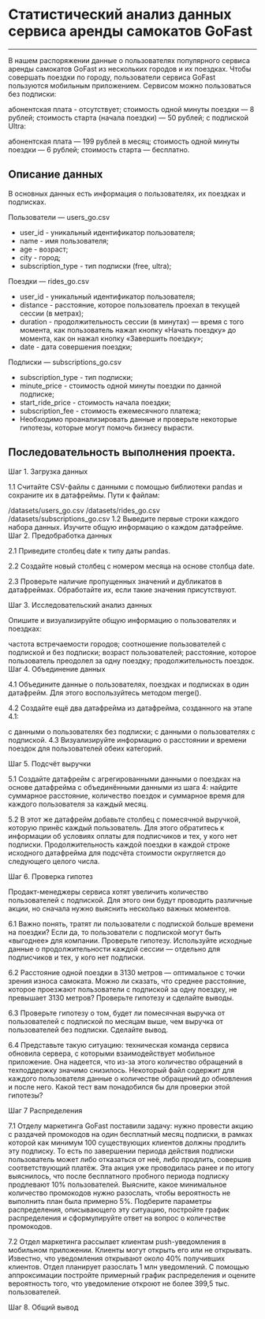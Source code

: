 # Статистический анализ данных сервиса аренды самокатов GoFast

----

В нашем распоряжении данные о пользователях популярного сервиса аренды самокатов GoFast из нескольких городов и их поездках. Чтобы совершать поездки по городу, пользователи сервиса GoFast пользуются мобильным приложением. Сервисом можно пользоваться без подписки:

абонентская плата - отсутствует;
стоимость одной минуты поездки — 8 рублей;
стоимость старта (начала поездки) — 50 рублей;
с подпиской Ultra:

абонентская плата — 199 рублей в месяц;
стоимость одной минуты поездки — 6 рублей;
стоимость старта — бесплатно.


## Описание данных


В основных данных есть информация о пользователях, их поездках и подписках.

Пользователи — users_go.csv

- user_id - уникальный идентификатор пользователя;
- name - имя пользователя;
- age - возраст;
- city - город;
- subscription_type - тип подписки (free, ultra);

Поездки — rides_go.csv

- user_id - уникальный идентификатор пользователя;
- distance - расстояние, которое пользователь проехал в текущей сессии (в метрах);
- duration - продолжительность сессии (в минутах) — время с того момента, как пользователь нажал кнопку «Начать поездку» до момента, как он нажал кнопку «Завершить поездку»;
- date - дата совершения поездки;

Подписки — subscriptions_go.csv

- subscription_type - тип подписки;
- minute_price - стоимость одной минуты поездки по данной подписке;
- start_ride_price - стоимость начала поездки;
- subscription_fee - стоимость ежемесячного платежа;
- Необходимо проанализировать данные и проверьте некоторые гипотезы, которые могут помочь бизнесу вырасти.


## Последовательность выполнения проекта.


Шаг 1. Загрузка данных

1.1 Считайте CSV-файлы с данными с помощью библиотеки pandas и сохраните их в датафреймы. Пути к файлам:

/datasets/users_go.csv
/datasets/rides_go.csv
/datasets/subscriptions_go.csv 1.2 Выведите первые строки каждого набора данных. Изучите общую информацию о каждом датафрейме.
Шаг 2. Предобработка данных

2.1 Приведите столбец date к типу даты pandas.

2.2 Создайте новый столбец с номером месяца на основе столбца date.

2.3 Проверьте наличие пропущенных значений и дубликатов в датафреймах. Обработайте их, если такие значения присутствуют.

Шаг 3. Исследовательский анализ данных

Опишите и визуализируйте общую информацию о пользователях и поездках:

частота встречаемости городов;
соотношение пользователей с подпиской и без подписки;
возраст пользователей;
расстояние, которое пользователь преодолел за одну поездку;
продолжительность поездок.
Шаг 4. Объединение данных

4.1 Объедините данные о пользователях, поездках и подписках в один датафрейм. Для этого воспользуйтесь методом merge().

4.2 Создайте ещё два датафрейма из датафрейма, созданного на этапе 4.1:

c данными о пользователях без подписки;
с данными о пользователях с подпиской.
4.3 Визуализируйте информацию о расстоянии и времени поездок для пользователей обеих категорий.

Шаг 5. Подсчёт выручки

5.1 Создайте датафрейм с агрегированными данными о поездках на основе датафрейма с объединёнными данными из шага 4: найдите суммарное расстояние, количество поездок и суммарное время для каждого пользователя за каждый месяц.

5.2 В этот же датафрейм добавьте столбец с помесячной выручкой, которую принёс каждый пользователь. Для этого обратитесь к информации об условиях оплаты для подписчиков и тех, у кого нет подписки. Продолжительность каждой поездки в каждой строке исходного датафрейма для подсчёта стоимости округляется до следующего целого числа.

Шаг 6. Проверка гипотез

Продакт-менеджеры сервиса хотят увеличить количество пользователей с подпиской. Для этого они будут проводить различные акции, но сначала нужно выяснить несколько важных моментов.

6.1 Важно понять, тратят ли пользователи с подпиской больше времени на поездки? Если да, то пользователи с подпиской могут быть «выгоднее» для компании. Проверьте гипотезу. Используйте исходные данные о продолжительности каждой сессии — отдельно для подписчиков и тех, у кого нет подписки.

6.2 Расстояние одной поездки в 3130 метров — оптимальное с точки зрения износа самоката. Можно ли сказать, что среднее расстояние, которое проезжают пользователи с подпиской за одну поездку, не превышает 3130 метров? Проверьте гипотезу и сделайте выводы.

6.3 Проверьте гипотезу о том, будет ли помесячная выручка от пользователей с подпиской по месяцам выше, чем выручка от пользователей без подписки. Сделайте вывод.

6.4 Представьте такую ситуацию: техническая команда сервиса обновила сервера, с которыми взаимодействует мобильное приложение. Она надеется, что из-за этого количество обращений в техподдержку значимо снизилось. Некоторый файл содержит для каждого пользователя данные о количестве обращений до обновления и после него. Какой тест вам понадобился бы для проверки этой гипотезы?

Шаг 7 Распределения

7.1 Отделу маркетинга GoFast поставили задачу: нужно провести акцию с раздачей промокодов на один бесплатный месяц подписки, в рамках которой как минимум 100 существующих клиентов должны продлить эту подписку. То есть по завершении периода действия подписки пользователь может либо отказаться от неё, либо продлить, совершив соответствующий платёж. Эта акция уже проводилась ранее и по итогу выяснилось, что после бесплатного пробного периода подписку продлевают 10% пользователей. Выясните, какое минимальное количество промокодов нужно разослать, чтобы вероятность не выполнить план была примерно 5%. Подберите параметры распределения, описывающего эту ситуацию, постройте график распределения и сформулируйте ответ на вопрос о количестве промокодов.

7.2 Отдел маркетинга рассылает клиентам push-уведомления в мобильном приложении. Клиенты могут открыть его или не открывать. Известно, что уведомления открывают около 40% получивших клиентов. Отдел планирует разослать 1 млн уведомлений. С помощью аппроксимации постройте примерный график распределения и оцените вероятность того, что уведомление откроют не более 399,5 тыс. пользователей.

Шаг 8. Общий вывод